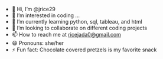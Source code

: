 - 👋 Hi, I’m @jrice29
- 👀 I’m interested in coding ...
- 🌱 I’m currently learning python, sql, tableau, and html 
- 💞️ I’m looking to collaborate on different coding projects 
- 📫 How to reach me at ricejada0@gmail.com 
- 😄 Pronouns: she/her 
- ⚡ Fun fact: Chocolate covered pretzels is my favorite snack 

<!---
jrice29/jrice29 is a ✨ special ✨ repository because its `README.md` (this file) appears on your GitHub profile.
You can click the Preview link to take a look at your changes.
--->
